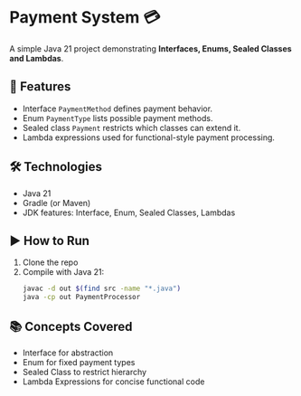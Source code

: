 # Payment System 💳

A simple Java 21 project demonstrating **Interfaces, Enums, Sealed Classes and Lambdas**.

## 🚀 Features

- Interface `PaymentMethod` defines payment behavior.
- Enum `PaymentType` lists possible payment methods.
- Sealed class `Payment` restricts which classes can extend it.
- Lambda expressions used for functional-style payment processing.

## 🛠 Technologies

- Java 21
- Gradle (or Maven)
- JDK features: Interface, Enum, Sealed Classes, Lambdas

## ▶️ How to Run

1. Clone the repo
2. Compile with Java 21:
   ```bash
   javac -d out $(find src -name "*.java")
   java -cp out PaymentProcessor

## 📚 Concepts Covered

- Interface for abstraction
- Enum for fixed payment types
- Sealed Class to restrict hierarchy
- Lambda Expressions for concise functional code




